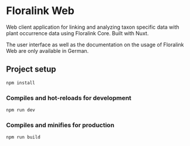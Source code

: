 # Floralink Web

Web client application for linking and analyzing taxon specific data with plant occurrence data using Floralink Core. Built with Nuxt.

The user interface as well as the documentation on the usage of Floralink Web are only available in German.

## Project setup

```sh
npm install
```

### Compiles and hot-reloads for development

```sh
npm run dev
```

### Compiles and minifies for production

```sh
npm run build
```

